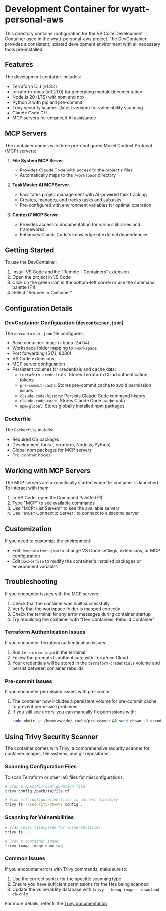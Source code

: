 # Development Container for wyatt-personal-aws

This directory contains configuration for the VS Code Development Container used in the wyatt-personal-aws project. The DevContainer provides a consistent, isolated development environment with all necessary tools pre-installed.

## Features

The development container includes:

- Terraform CLI (v1.8.4)
- terraform-docs (v0.20.0) for generating module documentation
- Node.js 20 (LTS) with npm and npx
- Python 3 with pip and pre-commit
- Trivy security scanner (latest version) for vulnerability scanning
- Claude Code CLI
- MCP servers for enhanced AI assistance

## MCP Servers

The container comes with three pre-configured Model Context Protocol (MCP) servers:

1. **File System MCP Server**
   - Provides Claude Code with access to the project's files
   - Automatically maps to the `/workspace` directory

2. **TaskMaster AI MCP Server**
   - Facilitates project management with AI-powered task tracking
   - Creates, manages, and tracks tasks and subtasks
   - Pre-configured with environment variables for optimal operation

3. **Context7 MCP Server**
   - Provides access to documentation for various libraries and frameworks
   - Enhances Claude Code's knowledge of external dependencies

## Getting Started

To use the DevContainer:

1. Install VS Code and the "Remote - Containers" extension
2. Open the project in VS Code
3. Click on the green icon in the bottom-left corner or use the command palette (F1)
4. Select "Reopen in Container"

## Configuration Details

### DevContainer Configuration (`devcontainer.json`)

The `devcontainer.json` file configures:
- Base container image (Ubuntu 24.04)
- Workspace folder mapping to `/workspace`
- Port forwarding (5173, 8080)
- VS Code extensions
- MCP server configuration
- Persistent volumes for credentials and cache data:
  - `terraform-credentials`: Stores Terraform Cloud authentication tokens
  - `pre-commit-cache`: Stores pre-commit cache to avoid permission issues
  - `claude-code-history`: Persists Claude Code command history
  - `claude-code-cache`: Stores Claude Code cache data
  - `npm-global`: Stores globally installed npm packages

### Dockerfile

The `Dockerfile` installs:
- Required OS packages
- Development tools (Terraform, Node.js, Python)
- Global npm packages for MCP servers
- Pre-commit hooks

## Working with MCP Servers

The MCP servers are automatically started when the container is launched. To interact with them:

1. In VS Code, open the Command Palette (F1)
2. Type "MCP" to see available commands
3. Use "MCP: List Servers" to see the available servers
4. Use "MCP: Connect to Server" to connect to a specific server

## Customization

If you need to customize the environment:

- Edit `devcontainer.json` to change VS Code settings, extensions, or MCP configuration
- Edit `Dockerfile` to modify the container's installed packages or environment variables

## Troubleshooting

If you encounter issues with the MCP servers:

1. Check that the container was built successfully
2. Verify that the workspace folder is mapped correctly
3. Check the terminal for any error messages during container startup
4. Try rebuilding the container with "Dev Containers: Rebuild Container"

### Terraform Authentication Issues

If you encounter Terraform authentication issues:

1. Run `terraform login` in the terminal
2. Follow the prompts to authenticate with Terraform Cloud
3. Your credentials will be stored in the `terraform-credentials` volume and persist between container rebuilds

### Pre-commit Issues

If you encounter permission issues with pre-commit:

1. The container now includes a persistent volume for pre-commit cache to prevent permission problems
2. If you still see errors, you can manually fix permissions with:
   ```bash
   sudo mkdir -p /home/vscode/.cache/pre-commit && sudo chown -R vscode:vscode /home/vscode/.cache
   ```

## Using Trivy Security Scanner

The container comes with Trivy, a comprehensive security scanner for container images, file systems, and git repositories.

### Scanning Configuration Files

To scan Terraform or other IaC files for misconfigurations:

```bash
# Scan a specific configuration file
trivy config /path/to/file.tf

# Scan all configuration files in current directory
trivy fs --security-checks config .
```

### Scanning for Vulnerabilities

```bash
# Scan local filesystem for vulnerabilities
trivy fs .

# Scan a container image
trivy image image-name:tag
```

### Common Issues

If you encounter errors with Trivy commands, make sure to:

1. Use the correct syntax for the specific scanning type
2. Ensure you have sufficient permissions for the files being scanned
3. Update the vulnerability database with `trivy --debug image --download-db-only`

For more details, refer to the [Trivy documentation](https://aquasecurity.github.io/trivy/latest/)
